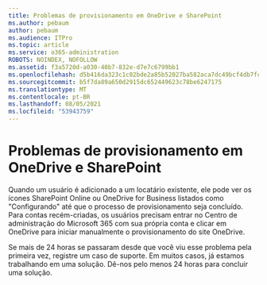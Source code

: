 ```yaml
---
title: Problemas de provisionamento em OneDrive e SharePoint
ms.author: pebaum
author: pebaum
ms.audience: ITPro
ms.topic: article
ms.service: o365-administration
ROBOTS: NOINDEX, NOFOLLOW
ms.assetid: f3a5720d-a030-40b7-832e-d7e7c6799bb1
ms.openlocfilehash: d5b416da323c1c02bde2a85b52027ba582aca7dc49bcf4db7fcede5100d0ed7a
ms.sourcegitcommit: b5f7da89a650d2915dc652449623c78be6247175
ms.translationtype: MT
ms.contentlocale: pt-BR
ms.lasthandoff: 08/05/2021
ms.locfileid: "53943759"
---
```

# <a name="provisioning-issues-in-onedrive-and-sharepoint"></a>Problemas de provisionamento em OneDrive e SharePoint

Quando um usuário é adicionado a um locatário existente, ele pode ver os ícones SharePoint Online ou OneDrive for Business listados como "Configurando" até que o processo de provisionamento seja concluído. Para contas recém-criadas, os usuários precisam entrar no Centro de administração do Microsoft 365 com sua própria conta e clicar em OneDrive para iniciar manualmente o provisionamento do site OneDrive.
  
Se mais de 24 horas se passaram desde que você viu esse problema pela primeira vez, registre um caso de suporte. Em muitos casos, já estamos trabalhando em uma solução. Dê-nos pelo menos 24 horas para concluir uma solução.
  